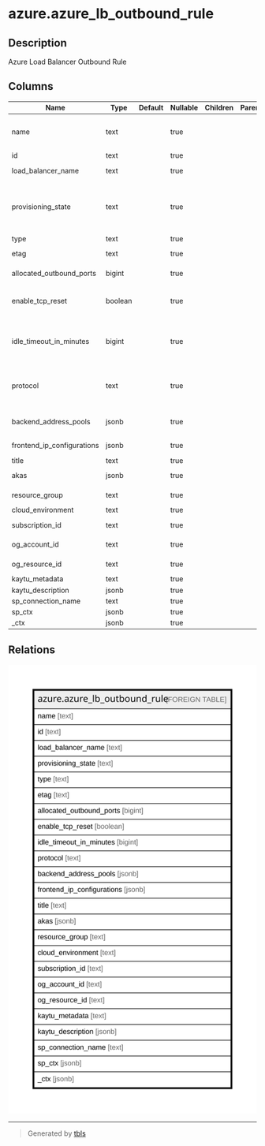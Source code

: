 # azure.azure_lb_outbound_rule

## Description

Azure Load Balancer Outbound Rule

## Columns

| Name | Type | Default | Nullable | Children | Parents | Comment |
| ---- | ---- | ------- | -------- | -------- | ------- | ------- |
| name | text |  | true |  |  | The name of the resource that is unique within the set of outbound rules used by the load balancer. This name can be used to access the resource. |
| id | text |  | true |  |  | The resource ID. |
| load_balancer_name | text |  | true |  |  | The friendly name that identifies the load balancer. |
| provisioning_state | text |  | true |  |  | The provisioning state of the outbound rule resource. Possible values include: 'ProvisioningStateSucceeded', 'ProvisioningStateUpdating', 'ProvisioningStateDeleting', 'ProvisioningStateFailed'. |
| type | text |  | true |  |  | Type of the resource. |
| etag | text |  | true |  |  | A unique read-only string that changes whenever the resource is updated. |
| allocated_outbound_ports | bigint |  | true |  |  | The number of outbound ports to be used for NAT. |
| enable_tcp_reset | boolean |  | true |  |  | Receive bidirectional TCP Reset on TCP flow idle timeout or unexpected connection termination. This element is only used when the protocol is set to TCP. |
| idle_timeout_in_minutes | bigint |  | true |  |  | The timeout for the TCP idle connection. The value can be set between 4 and 30 minutes. The default value is 4 minutes. This element is only used when the protocol is set to TCP. |
| protocol | text |  | true |  |  | The protocol for the outbound rule in load balancer. Possible values include: 'LoadBalancerOutboundRuleProtocolTCP', 'LoadBalancerOutboundRuleProtocolUDP', 'LoadBalancerOutboundRuleProtocolAll'. |
| backend_address_pools | jsonb |  | true |  |  | A reference to a pool of DIPs. Outbound traffic is randomly load balanced across IPs in the backend IPs. |
| frontend_ip_configurations | jsonb |  | true |  |  | The Frontend IP addresses of the load balancer. |
| title | text |  | true |  |  | Title of the resource. |
| akas | jsonb |  | true |  |  | Array of globally unique identifier strings (also known as) for the resource. |
| resource_group | text |  | true |  |  | The resource group which holds this resource. |
| cloud_environment | text |  | true |  |  | The Azure Cloud Environment. |
| subscription_id | text |  | true |  |  | The Azure Subscription ID in which the resource is located. |
| og_account_id | text |  | true |  |  | The Platform Account ID in which the resource is located. |
| og_resource_id | text |  | true |  |  | The unique ID of the resource in opengovernance. |
| kaytu_metadata | text |  | true |  |  | Platform Metadata of the Azure resource. |
| kaytu_description | jsonb |  | true |  |  | The full model description of the resource |
| sp_connection_name | text |  | true |  |  | Steampipe connection name. |
| sp_ctx | jsonb |  | true |  |  | Steampipe context in JSON form. |
| _ctx | jsonb |  | true |  |  | Steampipe context in JSON form. |

## Relations

![er](azure.azure_lb_outbound_rule.svg)

---

> Generated by [tbls](https://github.com/k1LoW/tbls)
